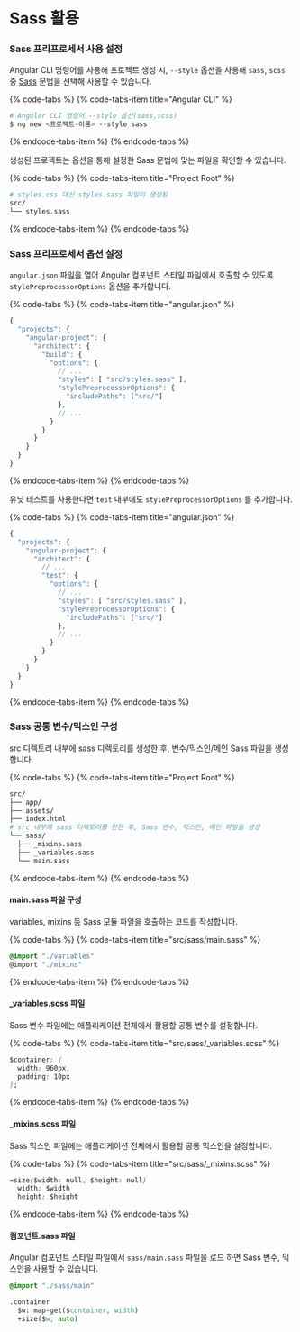 # Sass 활용

### Sass 프리프로세서 사용 설정

Angular CLI 명령어를 사용해 프로젝트 생성 시, `--style` 옵션을 사용해 `sass`, `scss` 중 [Sass](http://sass-lang.com/) 문법을 선택해 사용할 수 있습니다.

{% code-tabs %}
{% code-tabs-item title="Angular CLI" %}
```bash
# Angular CLI 명령어 --style 옵션(sass,scss)
$ ng new <프로젝트-이름> --style sass
```
{% endcode-tabs-item %}
{% endcode-tabs %}

생성된 프로젝트는 옵션을 통해 설정한 Sass 문법에 맞는 파일을 확인할 수 있습니다.

{% code-tabs %}
{% code-tabs-item title="Project Root" %}
```bash
# styles.css 대신 styles.sass 파일이 생성됨
src/ 
└── styles.sass
```
{% endcode-tabs-item %}
{% endcode-tabs %}

### Sass 프리프로세서 옵션 설정

`angular.json` 파일을 열어 Angular 컴포넌트 스타일 파일에서 호출할 수 있도록 `stylePreprocessorOptions` 옵션을 추가합니다. 

{% code-tabs %}
{% code-tabs-item title="angular.json" %}
```javascript
{
  "projects": {
    "angular-project": {
      "architect": {
        "build": {
          "options": {
            // ...
            "styles": [ "src/styles.sass" ], 
            "stylePreprocessorOptions": { 
              "includePaths": ["src/"] 
            },
            // ...
          }
        }
      }
    }
  }
}
```
{% endcode-tabs-item %}
{% endcode-tabs %}

유닛 테스트를 사용한다면 `test` 내부에도 `stylePreprocessorOptions` 를 추가합니다.

{% code-tabs %}
{% code-tabs-item title="angular.json" %}
```javascript
{
  "projects": {
    "angular-project": {
      "architect": {
        // ...
        "test": {
          "options": {
            // ...
            "styles": [ "src/styles.sass" ], 
            "stylePreprocessorOptions": { 
              "includePaths": ["src/"] 
            },
            // ...
          }
        }
      }
    }
  }
}
```
{% endcode-tabs-item %}
{% endcode-tabs %}

### Sass 공통 변수/믹스인 구성

src 디렉토리 내부에 sass 디렉토리를 생성한 후, 변수/믹스인/메인 Sass 파일을 생성합니다.

{% code-tabs %}
{% code-tabs-item title="Project Root" %}
```bash
src/ 
├── app/
├── assets/
├── index.html 
# src 내부에 sass 디렉토리를 만든 후, Sass 변수, 믹스인, 메인 파일을 생성
└── sass/ 
  ├── _mixins.sass 
  ├── _variables.sass 
  └── main.sass 
```
{% endcode-tabs-item %}
{% endcode-tabs %}

#### main.sass 파일 구성

variables, mixins 등 Sass 모듈 파일을 호출하는 코드를 작성합니다.

{% code-tabs %}
{% code-tabs-item title="src/sass/main.sass" %}
```css
@import "./variables"
@import "./mixins"
```
{% endcode-tabs-item %}
{% endcode-tabs %}

#### \_variables.scss 파일

Sass 변수 파일에는 애플리케이션 전체에서 활용할 공통 변수를 설정합니다.

{% code-tabs %}
{% code-tabs-item title="src/sass/\_variables.scss" %}
```css
$container: ( 
  width: 960px, 
  padding: 10px 
);
```
{% endcode-tabs-item %}
{% endcode-tabs %}

#### \_mixins.scss 파일

Sass 믹스인 파일에는 애플리케이션 전체에서 활용할 공통 믹스인을 설정합니다.

{% code-tabs %}
{% code-tabs-item title="src/sass/\_mixins.scss" %}
```css
=size($width: null, $height: null) 
  width: $width 
  height: $height
```
{% endcode-tabs-item %}
{% endcode-tabs %}

#### 컴포넌트.sass 파일

Angular 컴포넌트 스타일 파일에서 `sass/main.sass` 파일을 로드 하면 Sass 변수, 믹스인을 사용할 수 있습니다.

```css
@import "./sass/main"

.container
  $w: map-get($container, width)
  +size($w, auto)
```


